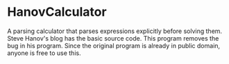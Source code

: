 # HanovCalculator
A parsing calculator that parses expressions explicitly before solving them. Steve Hanov's blog has the basic source code. This program removes the bug in his program. Since the original program is already in public domain, anyone is free to use this.   
